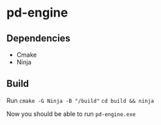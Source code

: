 # pd-engine

## Dependencies
* Cmake
* Ninja

## Build

Run
`cmake -G Ninja -B "/build"`
`cd build && ninja`

Now you should be able to run `pd-engine.exe`
